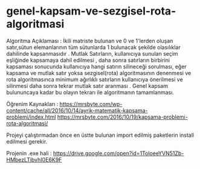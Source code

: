 # genel-kapsam-ve-sezgisel-rota-algoritmasi

 Algoritma Açıklaması : İkili matriste bulunan ve 0 ve 1'lerden oluşan satır,sütun elemanlarının tüm sütunlarda 1 bulunacak şekilde olasılıklar dahilinde kapsanmasıdır . Mutlak Satırların, kullanıcıya sunulan seçim eşliğinde kapsamaya dahil edilmesi , daha sonra satırların birbirini kapsaması sonucunda kullanıcıya hangi satırın silineceği sorulması, eğer kapsama ve mutlak satır yoksa sezgisel(rota) algoritmasının denenmesi ve rota algoritmasınca minimum ağırlıklı satırların kullanıcıya önerilmesi ve silinmesi daha sonra tekrar mutlak satır aranması . Genel kapsam bulununcaya kadar bu olayın tekrarı ile algoritmanın tamamlanması.
 
 
Öğrenim Kaynakları : 
https://mrsbyte.com/wp-content/cache/all/2016/10/14/ayrik-matematik-kapsama-problemi/index.html 
https://mrsbyte.com/2016/10/19/kapsama-problemi-rota-algoritmasi/

Projeyi çalıştırmadan önce en üstte bulunan import edilmiş paketlerin install edilmesi gerekir.

Projenin .exe hali : https://drive.google.com/open?id=1ToloeeYVN51Zb-HMbezLTibvhI0E6K9F
